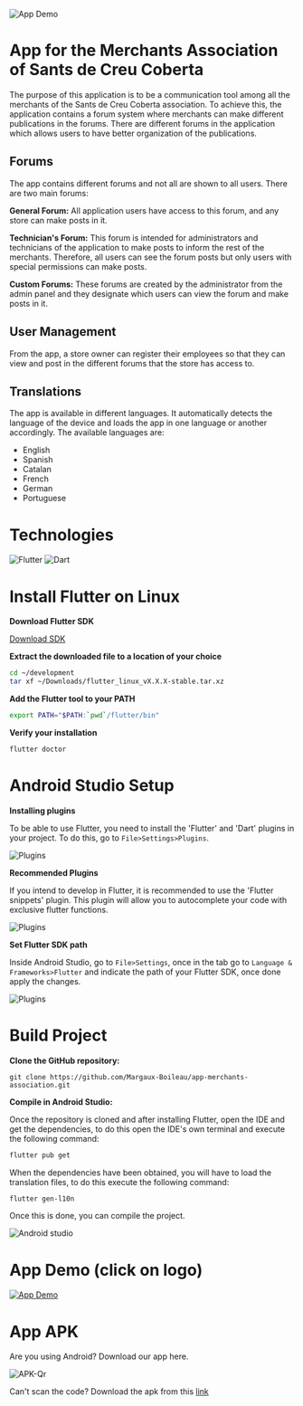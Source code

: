 ![App Demo](readme_assets/app_logo.jpg)

# App for the Merchants Association of Sants de Creu Coberta

The purpose of this application is to be a communication tool among all the merchants of the Sants de Creu Coberta association. To achieve this, the application contains a forum system where merchants can make different publications in the forums. There are different forums in the application which allows users to have better organization of the publications.

## Forums
The app contains different forums and not all are shown to all users. There are two main forums:

**General Forum:** All application users have access to this forum, and any store can make posts in it.

**Technician's Forum:** This forum is intended for administrators and technicians of the application to make posts to inform the rest of the merchants. Therefore, all users can see the forum posts but only users with special permissions can make posts.

**Custom Forums:** These forums are created by the administrator from the admin panel and they designate which users can view the forum and make posts in it.

## User Management

From the app, a store owner can register their employees so that they can view and post in the different forums that the store has access to.

## Translations

The app is available in different languages. It automatically detects the language of the device and loads the app in one language or another accordingly. The available languages are:
- English
- Spanish
- Catalan
- French
- German
- Portuguese

# Technologies
![Flutter](https://img.shields.io/badge/Flutter-%2302569B.svg?style=for-the-badge&logo=Flutter&logoColor=white) ![Dart](https://img.shields.io/badge/dart-%230175C2.svg?style=for-the-badge&logo=dart&logoColor=white)

# Install Flutter on Linux

**Download Flutter SDK**

[Download SDK](https://storage.googleapis.com/flutter_infra_release/releases/stable/linux/flutter_linux_3.19.1-stable.tar.xz)

**Extract the downloaded file to a location of your choice**

```bash
cd ~/development
tar xf ~/Downloads/flutter_linux_vX.X.X-stable.tar.xz
```

**Add the Flutter tool to your PATH**

```bash
export PATH="$PATH:`pwd`/flutter/bin"
```

**Verify your installation**

```bash
flutter doctor
```

# Android Studio Setup

**Installing plugins**

To be able to use Flutter, you need to install the 'Flutter' and 'Dart' plugins in your project. To do this, go to `File>Settings>Plugins`.

![Plugins](readme_assets/pluggins_flutter.png) 

**Recommended Plugins**

If you intend to develop in Flutter, it is recommended to use the 'Flutter snippets' plugin. This plugin will allow you to autocomplete your code with exclusive flutter functions.

![Plugins](readme_assets/extra_pluggins_flutter.png) 

**Set Flutter SDK path**

Inside Android Studio, go to ``File>Settings``, once in the tab go to ``Language & Frameworks>Flutter`` and indicate the path of your Flutter SDK, once done apply the changes.

![Plugins](readme_assets/flutter_path.png) 

# Build Project

**Clone the GitHub repository:**

    git clone https://github.com/Margaux-Boileau/app-merchants-association.git

**Compile in Android Studio:**

Once the repository is cloned and after installing Flutter, open the IDE and get the dependencies, to do this open the IDE's own terminal and execute the following command:

```bash
flutter pub get
```

When the dependencies have been obtained, you will have to load the translation files, to do this execute the following command:

```bash
flutter gen-l10n
```

Once this is done, you can compile the project.

![Android studio](readme_assets/run_app_android.png) 

# App Demo (click on logo)

[![App Demo](readme_assets\app_logo.jpg)](https://drive.google.com/file/d/1ayF2J8Dt34cIKMQJ-hLnnz1CwsGN4eta/view?usp=sharing)

# App APK

Are you using Android? Download our app here.

![APK-Qr](readme_assets/qr-code.png) 

Can't scan the code? Download the apk from this [link](https://drive.google.com/file/d/1SAdtwZzslBFxYkaTbsNNm4LgFwDPxnB7/view?usp=sharing)